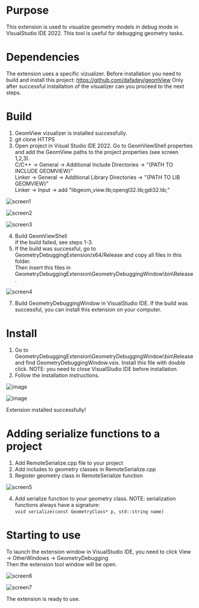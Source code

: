 # Purpose
This extension is used to visualize geometry models in debug mode in VisualStudio IDE 2022.
This tool is useful for debugging geometry tasks.

# Dependencies
The extension uses a specific vizualizer. Before installation you need to build and install this project:
https://github.com/dafadey/geomView
Only after successful installation of the visualizer can you proceed to the next steps.

# Build
1. GeomView vizualizer is installed successfully.
2. git clone HTTPS
3. Open project in Visual Studio IDE 2022. Go to GeomViewShell properties and add the GeomView paths to the project properties (see screen 1,2,3).  
C/C++ -> General -> Additional Include Directories -> "{PATH TO INCLUDE GEOMVIEW}"  
Linker -> General -> Additional Library Directories -> "{PATH TO LIB GEOMVIEW}"  
Linker -> Input -> add "libgeom_view.lib;opengl32.lib;gdi32.lib;"  

![screen1](https://github.com/gekudera/GeometryDebuggingExtension/assets/67547100/1457357a-60bf-442a-8827-a69f32a1d3de)

![screen2](https://github.com/gekudera/GeometryDebuggingExtension/assets/67547100/a39b23e3-e158-4911-83a7-61bbbc253993)

![screen3](https://github.com/gekudera/GeometryDebuggingExtension/assets/67547100/1f460d99-b440-4596-9ee3-9c2d926b27a7)

4. Build GeomViewShell  
if the build failed, see steps 1-3.  
5. If the build was successful, go to GeometryDebuggingExtension/x64/Release and copy all files in this folder.  
Then insert this files in GeometryDebuggingExtension\GeometryDebuggingWindow\bin\Release.

![screen4](https://github.com/gekudera/GeometryDebuggingExtension/assets/67547100/b98c7bee-207f-4dde-bfe3-512b1dbf91de)

7. Build GeometryDebuggingWindow in VisualStudio IDE.
If the build was successful, you can install this extension on your computer.

# Install
1. Go to GeometryDebuggingExtension\GeometryDebuggingWindow\bin\Release and find GeometryDebuggingWindow.vsix. Install this file with double click.
NOTE: you need to close VisualSludio IDE before installation.
2. Follow the installation instructions.

![image](https://github.com/gekudera/GeometryDebuggingExtension/assets/67547100/a3a2df47-adf8-4204-9e28-9765b76545af)

![image](https://github.com/gekudera/GeometryDebuggingExtension/assets/67547100/cb6c4249-296e-4e16-8b77-b562142ab38c)

Extension installed successfully!

# Adding serialize functions to a project
1. Add RemoteSerialize.cpp file to your project
2. Add includes to geometry classes in RemoteSerialize.cpp
3. Register geometry class in RemoteSerialize function
   
![screen5](https://github.com/gekudera/GeometryDebuggingExtension/assets/67547100/601b15cb-37e8-4851-951d-462d545e01c4)

4. Add serialize function to your geometry class.
NOTE: serialization functions always have a signature:  
`void serialize(const GeometryClass* p, std::string name)`

# Starting to use
To launch the extension window in VisualStudio IDE, you need to click View -> OtherWindows -> GeometryDebugging  
Then the extension tool window will be open.

![screen6](https://github.com/gekudera/GeometryDebuggingExtension/assets/67547100/10cd927d-3c30-4fe1-9c4f-81cd7f8ee01a)

![screen7](https://github.com/gekudera/GeometryDebuggingExtension/assets/67547100/a4813172-d165-40d1-8030-b39b76877862)

The extension is ready to use.
